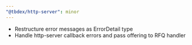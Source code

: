 ```yaml
---
"@tbdex/http-server": minor
---
```


* Restructure error messages as ErrorDetail type
* Handle http-server callback errors and pass offering to RFQ handler
